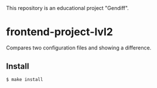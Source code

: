 ##
This repository is an educational project "Gendiff".

# frontend-project-lvl2
Compares two configuration files and showing a difference.


## Install

```sh
$ make install
```